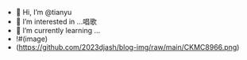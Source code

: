 - 👋 Hi, I’m @tianyu
- 👀 I’m interested in ...唱歌
- 🌱 I’m currently learning ...
- !#(image)
- (https://github.com/2023djash/blog-img/raw/main/CKMC8966.png)

